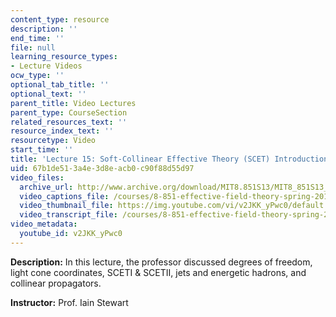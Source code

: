 ```yaml
---
content_type: resource
description: ''
end_time: ''
file: null
learning_resource_types:
- Lecture Videos
ocw_type: ''
optional_tab_title: ''
optional_text: ''
parent_title: Video Lectures
parent_type: CourseSection
related_resources_text: ''
resource_index_text: ''
resourcetype: Video
start_time: ''
title: 'Lecture 15: Soft-Collinear Effective Theory (SCET) Introduction'
uid: 67b1de51-3a4e-3d8e-acb0-c90f88d55d97
video_files:
  archive_url: http://www.archive.org/download/MIT8.851S13/MIT8_851S13_lec15_300k.mp4
  video_captions_file: /courses/8-851-effective-field-theory-spring-2013/ac50365fe2b85ebf8cbaa59a47818993_v2JKK_yPwc0.vtt
  video_thumbnail_file: https://img.youtube.com/vi/v2JKK_yPwc0/default.jpg
  video_transcript_file: /courses/8-851-effective-field-theory-spring-2013/61b62f91ebf084580caed7835c683584_v2JKK_yPwc0.pdf
video_metadata:
  youtube_id: v2JKK_yPwc0
---
```


**Description:** In this lecture, the professor discussed degrees of freedom, light cone coordinates, SCETI & SCETII, jets and energetic hadrons, and collinear propagators.

**Instructor:** Prof. Iain Stewart



